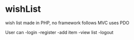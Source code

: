 # wishList

wish list made in PHP, no framework
follows MVC uses PDO

User can
-login
-register
-add item
-view list
-logout

